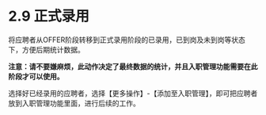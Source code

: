 # 2.9 正式录用

将应聘者从OFFER阶段转移到正式录用阶段的已录用，已到岗及未到岗等状态下，方便后期统计数据。

**注意：请不要嫌麻烦，此动作决定了最终数据的统计，并且入职管理功能需要在此阶段才可以使用。**

选择好已经录用的应聘者，选择【更多操作】-【添加至入职管理】，即可把应聘者放到入职管理功能里面，进行后续的工作。
